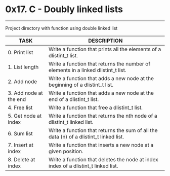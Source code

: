# 0x17. C - Doubly linked lists
- - -
Project directory with function using double linked list

| TASK | DESCRIPTION |
| ------ | ------ |
| 0. Print list | Write a function that prints all the elements of a dlistint_t list. |
| 1. List length | Write a function that returns the number of elements in a linked dlistint_t list.|
| 2. Add node | Write a function that adds a new node at the beginning of a dlistint_t list.|
| 3. Add node at the end |Write a function that adds a new node at the end of a dlistint_t list. |
|4. Free list|Write a function that free a dlistint_t list.|
|5. Get node at index|Write a function that returns the nth node of a dlistint_t linked list.|
|6. Sum list |Write a function that returns the sum of all the data (n) of a dlistint_t linked list.|
|7. Insert at index|Write a function that inserts a new node at a given position.|
|8. Delete at index |Write a function that deletes the node at index index of a dlistint_t linked list.|
